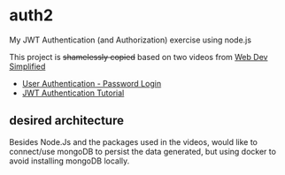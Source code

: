 # auth2
My JWT Authentication (and Authorization) exercise using node.js

This project is ~~shamelessly copied~~ based on two videos from [Web Dev Simplified](https://www.youtube.com/c/WebDevSimplified)

* [User Authentication - Password Login](https://www.youtube.com/watch?v=Ud5xKCYQTjM)
* [JWT Authentication Tutorial](https://www.youtube.com/watch?v=mbsmsi7l3r4)

## desired architecture

Besides Node.Js and the packages used in the videos, would like to connect/use mongoDB to persist the data generated, but using docker to avoid installing mongoDB locally.

